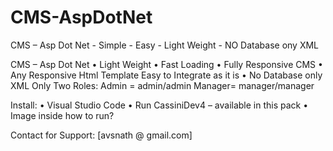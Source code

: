 # CMS-AspDotNet
CMS – Asp Dot Net - Simple - Easy - Light Weight - NO Database ony XML

CMS – Asp Dot Net
•	Light Weight
•	Fast Loading 
•	Fully Responsive CMS
•	Any Responsive Html Template Easy to Integrate as it is
•	No Database only XML
Only Two Roles:
Admin = admin/admin
Manager= manager/manager

Install:
•	Visual Studio Code
•	Run CassiniDev4 – available in this pack
•	Image inside how to run?

Contact for Support: [avsnath @ gmail.com]
